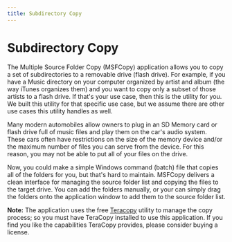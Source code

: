 ```yaml
---
title: Subdirectory Copy
---
```


# Subdirectory Copy

The Multiple Source Folder Copy (MSFCopy) application allows you to copy a set of subdirectories to a removable drive (flash drive). For example, if you have a Music directory on your computer organized by artist and album (the way iTunes organizes them) and you want to copy only a subset of those artists to a flash drive. If that's your use case, then this is the utility for you. We built this utility for that specific use case, but we assume there are other use cases this utility handles as well.

Many modern automobiles allow owners to plug in an SD Memory card or flash drive full of music files and play them on the car's audio system. These cars often have restrictions on the size of the memory device and/or the maximum number of files you can serve from the device. For this reason,  you may not be able to put all of your files on the drive. 

Now, you could make a simple Windows command (batch) file that copies all of the folders for you, but that's hard to maintain. MSFCopy delivers a clean interface for managing the source folder list and copying the files to the target drive. You can add the folders manually, or your can simply drag the folders onto the application window to add them to the source folder list.

**Note:** The application uses the free [Teracopy](https://www.codesector.com/teracopy) utility to manage the copy process; so you must have TeraCopy installed to use this application. If you find you like the capabilities TeraCopy provides, please consider buying a license.
